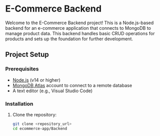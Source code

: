 # E-Commerce Backend

Welcome to the E-Commerce Backend project! This is a Node.js-based backend for an e-commerce application that connects to MongoDB to manage product data. This backend handles basic CRUD operations for products and sets up the foundation for further development.

## Project Setup

### Prerequisites
- [Node.js](https://nodejs.org/) (v14 or higher)
- [MongoDB Atlas](https://www.mongodb.com/cloud/atlas) account to connect to a remote database
- A text editor (e.g., Visual Studio Code)

### Installation

1. Clone the repository:

   ```bash
   git clone <repository_url>
   cd ecommerce-app/Backend
